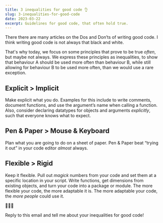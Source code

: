 ```yaml
---
title: 3 inequalities for good code 👌
slug: 3-inequalities-for-good-code
date: 2023-03-22
excerpt: Guidelines for good code, that often hold true.
---
```


There there are many articles on the Dos and Don’ts of writing good code. I think writing good code is not always that black and white.

That's why today, we focus on some principles that prove to be true *often*, but maybe not always. We express these principles as inequalities, to show that behaviour A should be used more often than behaviour B, while still allowing for behaviour B to be used more often, than we would use a rare exception.

## Explicit > Implicit

Make explicit what you do. Examples for this include to write comments, document functions, and use the argument’s name when calling a function. Also, consider declaring datatypes for objects and arguments *explicitly*, such that everyone knows what to expect.

## Pen & Paper > Mouse & Keyboard

Plan what you are going to do on a sheet of paper. Pen & Paper beat “trying it out” in your code editor *almost* always.

## Flexible > Rigid

Keep it flexible. Pull out *magick* numbers from your code and set them at a specific location in your script. Write functions, get dimensions from existing objects, and turn your code into a package or module. The more flexible your code, the more adaptable it is. The more adaptable your code, the *more people* could use it.

👨🏼‍💻

Reply to this email and tell me about your inequalities for good code!
